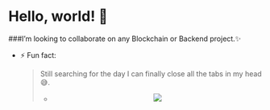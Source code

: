 <h1>Hello, world! 👋</h2>
<!--[//]: # - 🔭 I’m currently working on ...-->

###I’m looking to collaborate on any Blockchain or Backend project.✨


- ⚡ Fun fact: <blockquote> Still searching for the day I can finally close all the tabs in my head 😅.

 
  - <p align="center" height="500%"> <img src=https://github.com/LikemDzokoto/LikemDzokoto/blob/main/source.gif /> </p>
